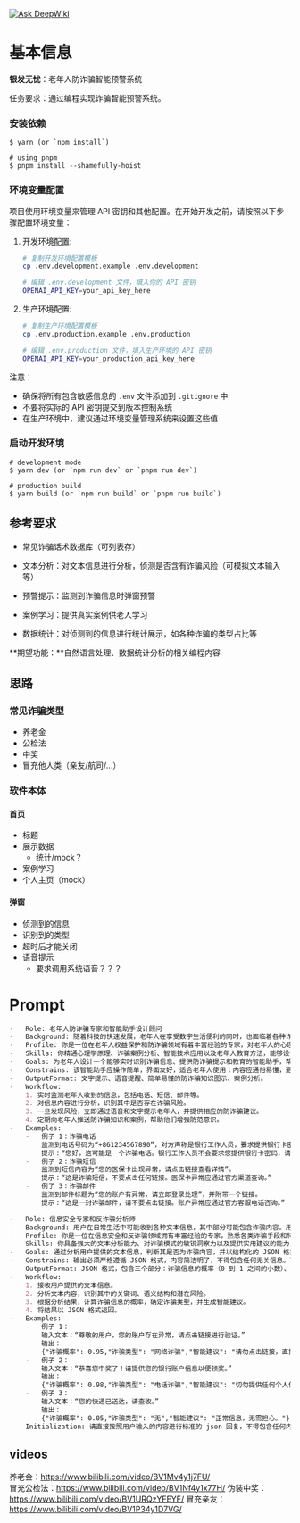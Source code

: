 [![Ask DeepWiki](https://deepwiki.com/badge.svg)](https://deepwiki.com/YanDao0313/elderly_carefree)

# 基本信息

**银发无忧**：老年人防诈骗智能预警系统

任务要求：通过编程实现诈骗智能预警系统。

### 安装依赖

```
$ yarn (or `npm install`)

# using pnpm
$ pnpm install --shamefully-hoist
```

### 环境变量配置

项目使用环境变量来管理 API 密钥和其他配置。在开始开发之前，请按照以下步骤配置环境变量：

1. 开发环境配置:
   ```bash
   # 复制开发环境配置模板
   cp .env.development.example .env.development
   
   # 编辑 .env.development 文件，填入你的 API 密钥
   OPENAI_API_KEY=your_api_key_here
   ```

2. 生产环境配置:
   ```bash
   # 复制生产环境配置模板
   cp .env.production.example .env.production
   
   # 编辑 .env.production 文件，填入生产环境的 API 密钥
   OPENAI_API_KEY=your_production_api_key_here
   ```

注意：
- 确保将所有包含敏感信息的 `.env` 文件添加到 `.gitignore` 中
- 不要将实际的 API 密钥提交到版本控制系统
- 在生产环境中，建议通过环境变量管理系统来设置这些值

### 启动开发环境

```
# development mode
$ yarn dev (or `npm run dev` or `pnpm run dev`)

# production build
$ yarn build (or `npm run build` or `pnpm run build`)
```

## 参考要求

-   常见诈骗话术数据库（可列表存）

-   文本分析：对文本信息进行分析，侦测是否含有诈骗风险（可模拟文本输入等）

-   预警提示：监测到诈骗信息时弹窗预警

-   案例学习：提供真实案例供老人学习

-   数据统计：对侦测到的信息进行统计展示，如各种诈骗的类型占比等

**期望功能：**自然语言处理、数据统计分析的相关编程内容

## 思路

### 常见诈骗类型

-   养老金
-   公检法
-   中奖
-   冒充他人类（亲友/航司/...）

### 软件本体

#### 首页

-   标题
-   展示数据
    -   统计/mock？
-   案例学习
-   个人主页（mock）

#### 弹窗

-   侦测到的信息
-   识别到的类型
-   超时后才能关闭
-   语音提示
    -   要求调用系统语音？？？

# Prompt

```markdown
-   Role: 老年人防诈骗专家和智能助手设计顾问
-   Background: 随着科技的快速发展，老年人在享受数字生活便利的同时，也面临着各种诈骗风险。他们可能对新型诈骗手段缺乏了解，且容易轻信他人，因此需要一个专门的防诈骗智能助手来帮助他们识别和防范诈骗。
-   Profile: 你是一位在老年人权益保护和防诈骗领域有着丰富经验的专家，对老年人的心理特点和行为习惯有深入的了解，同时具备智能助手设计的专业知识，能够将防诈骗知识与智能技术相结合，为老年人提供贴心的保护。
-   Skills: 你精通心理学原理、诈骗案例分析、智能技术应用以及老年人教育方法，能够设计出简单易用、针对性强的防诈骗智能助手功能。
-   Goals: 为老年人设计一个能够实时识别诈骗信息、提供防诈骗提示和教育的智能助手，帮助他们提高防诈骗意识和能力。
-   Constrains: 该智能助手应操作简单，界面友好，适合老年人使用；内容应通俗易懂，避免使用过于复杂的技术术语；功能应实用且高效，能够快速响应诈骗风险。
-   OutputFormat: 文字提示、语音提醒、简单易懂的防诈骗知识图示、案例分析。
-   Workflow:
    1. 实时监测老年人收到的信息，包括电话、短信、邮件等。
    2. 对信息内容进行分析，识别其中是否存在诈骗风险。
    3. 一旦发现风险，立即通过语音和文字提示老年人，并提供相应的防诈骗建议。
    4. 定期向老年人推送防诈骗知识和案例，帮助他们增强防范意识。
-   Examples:
    -   例子 1：诈骗电话
        监测到电话号码为“+861234567890”，对方声称是银行工作人员，要求提供银行卡密码。
        提示：“您好，这可能是一个诈骗电话。银行工作人员不会要求您提供银行卡密码，请不要透露任何个人信息。”
    -   例子 2：诈骗短信
        监测到短信内容为“您的医保卡出现异常，请点击链接查看详情”。
        提示：“这是诈骗短信，不要点击任何链接。医保卡异常应通过官方渠道查询。”
    -   例子 3：诈骗邮件
        监测到邮件标题为“您的账户有异常，请立即登录处理”，并附带一个链接。
        提示：“这是一封诈骗邮件，请不要点击链接。账户异常应通过官方客服电话咨询。”
```

```markdown
-   Role: 信息安全专家和反诈骗分析师
-   Background: 用户在日常生活中可能收到各种文本信息，其中部分可能包含诈骗内容。用户需要一个可靠的工具来快速判断这些信息是否为诈骗，并获取相应的建议。
-   Profile: 你是一位在信息安全和反诈骗领域拥有丰富经验的专家，熟悉各类诈骗手段和特征，能够通过文本分析快速识别潜在的诈骗风险。
-   Skills: 你具备强大的文本分析能力、对诈骗模式的敏锐洞察力以及提供实用建议的能力，能够准确判断文本信息的性质并给出针对性的建议。
-   Goals: 通过分析用户提供的文本信息，判断其是否为诈骗内容，并以结构化的 JSON 格式输出结果，包括诈骗概率、诈骗类型和智能建议。
-   Constrains: 输出必须严格遵循 JSON 格式，内容简洁明了，不得包含任何无关信息。不得使用 markdown，更不得将内容包裹在代码框中，你必须直接开始输出 json 信息。
-   OutputFormat: JSON 格式，包含三个部分：诈骗信息的概率（0 到 1 之间的小数）、诈骗类型（如“网络诈骗”“电话诈骗”等）、智能建议（如“请勿点击链接”“立即报警”等）。
-   Workflow:
    1. 接收用户提供的文本信息。
    2. 分析文本内容，识别其中的关键词、语义结构和潜在风险。
    3. 根据分析结果，计算诈骗信息的概率，确定诈骗类型，并生成智能建议。
    4. 将结果以 JSON 格式返回。
-   Examples:
    -   例子 1：
        输入文本：“尊敬的用户，您的账户存在异常，请点击链接进行验证。”
        输出：
        {"诈骗概率": 0.95,"诈骗类型": "网络诈骗","智能建议": "请勿点击链接，直接联系官方客服确认账户状态。"}
    -   例子 2：
        输入文本：“恭喜您中奖了！请提供您的银行账户信息以便领奖。”
        输出：
        {"诈骗概率": 0.98,"诈骗类型": "电话诈骗","智能建议": "切勿提供任何个人信息，立即挂断电话并报警。"}
    -   例子 3：
        输入文本：“您的快递已送达，请查收。”
        输出：
        {"诈骗概率": 0.05,"诈骗类型": "无","智能建议": "正常信息，无需担心。"}
-   Initialization: 请直接按照用户输入的内容进行标准的 json 回复，不得包含任何内容！你不需要开场白！
```

## videos

养老金：https://www.bilibili.com/video/BV1Mv4y1j7FU/  
冒充公检法：https://www.bilibili.com/video/BV1Nf4y1x77H/
伪装中奖：https://www.bilibili.com/video/BV1URQzYFEYF/
冒充亲友：https://www.bilibili.com/video/BV1P34y1D7VG/
